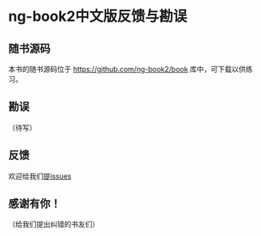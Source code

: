 # ng-book2中文版反馈与勘误

## 随书源码

本书的随书源码位于 <https://github.com/ng-book2/book> 库中，可下载以供练习。

## 勘误
（待写）

## 反馈

欢迎给我们[提issues](https://github.com/ng-book2/book/issues/new)

## 感谢有你！
（给我们提出纠错的书友们）

